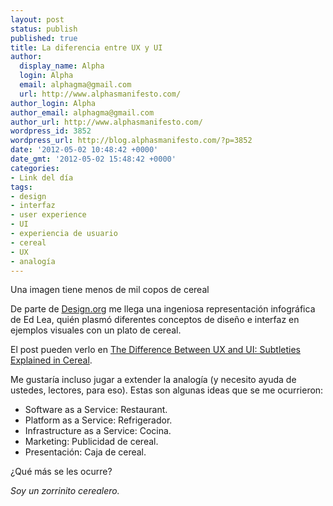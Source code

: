 ```yaml
---
layout: post
status: publish
published: true
title: La diferencia entre UX y UI
author:
  display_name: Alpha
  login: Alpha
  email: alphagma@gmail.com
  url: http://www.alphasmanifesto.com/
author_login: Alpha
author_email: alphagma@gmail.com
author_url: http://www.alphasmanifesto.com/
wordpress_id: 3852
wordpress_url: http://blog.alphasmanifesto.com/?p=3852
date: '2012-05-02 10:48:42 +0000'
date_gmt: '2012-05-02 15:48:42 +0000'
categories:
- Link del día
tags:
- design
- interfaz
- user experience
- UI
- experiencia de usuario
- cereal
- UX
- analogía
---
```

Una imagen tiene menos de mil copos de cereal


De parte de [Design.org](http://design.org/blog/difference-between-ux-and-ui-subtleties-explained-cereal) me llega una ingeniosa representación infográfica de Ed Lea, quién plasmó diferentes conceptos de diseño e interfaz en ejemplos visuales con un plato de cereal.

El post pueden verlo en [The Difference Between UX and UI: Subtleties Explained in Cereal](http://design.org/blog/difference-between-ux-and-ui-subtleties-explained-cereal).

Me gustaría incluso jugar a extender la analogía (y  necesito ayuda de ustedes, lectores, para eso). Estas son algunas ideas que se me ocurrieron:

- Software as a Service: Restaurant.
- Platform as a Service: Refrigerador.
- Infrastructure as a Service: Cocina.
- Marketing: Publicidad de cereal.
- Presentación: Caja de cereal.

 ¿Qué más se les ocurre?

_Soy un zorrinito cerealero._
